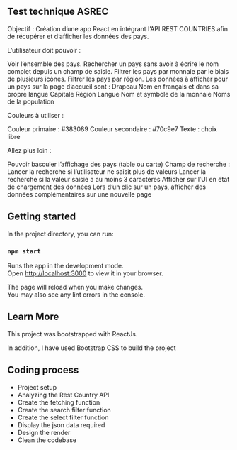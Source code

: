 ## Test technique ASREC

Objectif : Création d’une app React en intégrant l’API REST COUNTRIES afin de récupérer et d’afficher les données des pays.

L’utilisateur doit pouvoir :

Voir l’ensemble des pays.
Rechercher un pays sans avoir à écrire le nom complet depuis un champ de saisie.
Filtrer les pays par monnaie par le biais de plusieurs icônes.
Filtrer les pays par région.
Les données à afficher pour un pays sur la page d’accueil sont :
Drapeau
Nom en français et dans sa propre langue
Capitale
Région
Langue
Nom et symbole de la monnaie
Noms de la population

Couleurs à utiliser :

Couleur primaire : #383089
Couleur secondaire : #70c9e7
Texte : choix libre

Allez plus loin :

Pouvoir basculer l’affichage des pays (table ou carte)
Champ de recherche :
Lancer la recherche si l’utilisateur ne saisit plus de valeurs
Lancer la recherche si la valeur saisie a au moins 3 caractères
Afficher sur l’UI en état de chargement des données
Lors d’un clic sur un pays, afficher des données complémentaires sur une nouvelle page

## Getting started

In the project directory, you can run:

### `npm start`

Runs the app in the development mode.\
Open [http://localhost:3000](http://localhost:3000) to view it in your browser.

The page will reload when you make changes.\
You may also see any lint errors in the console.

## Learn More

This project was bootstrapped with ReactJs.

In addition, I have used Bootstrap CSS to build the project

## Coding process

- Project setup
- Analyzing the Rest Country API
- Create the fetching function
- Create the search filter function
- Create the select filter function
- Display the json data required
- Design the render
- Clean the codebase